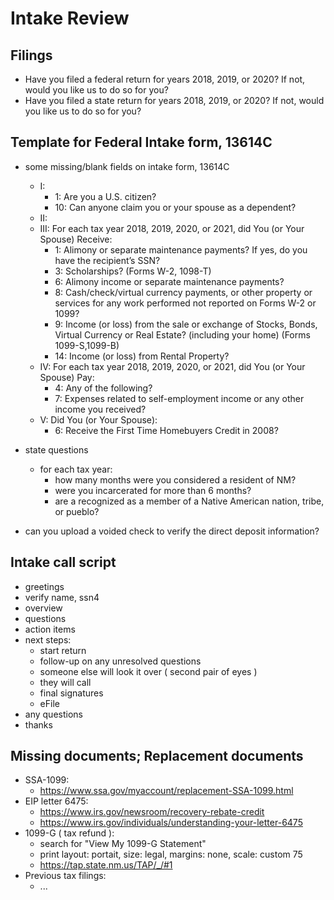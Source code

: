 # Intake Review
## Filings
- Have you filed a federal return for years 2018, 2019, or 2020? If not, would you like us to do so for you?
- Have you filed a state return for years 2018, 2019, or 2020? If not, would you like us to do so for you?

## Template for Federal Intake form, 13614C
- some missing/blank fields on intake form, 13614C
  - I:
    - 1: Are you a U.S. citizen?
    - 10: Can anyone claim you or your spouse as a dependent?
  - II:
  - III: For each tax year 2018, 2019, 2020, or 2021, did You (or Your Spouse) Receive:
    - 1: Alimony or separate maintenance payments? If yes, do you have the recipient’s SSN? 
    - 3: Scholarships? (Forms W-2, 1098-T)
    - 6: Alimony income or separate maintenance payments?
    - 8: Cash/check/virtual currency payments, or other property or services for any work performed not reported on Forms W-2 or 1099?
    - 9: Income (or loss) from the sale or exchange of Stocks, Bonds, Virtual Currency or Real Estate? (including your home) (Forms 1099-S,1099-B)
    - 14: Income (or loss) from Rental Property?
  - IV: For each tax year 2018, 2019, 2020, or 2021, did You (or Your Spouse) Pay:
    - 4: Any of the following?
    - 7: Expenses related to self-employment income or any other income you received?
  - V: Did You (or Your Spouse):
    - 6: Receive the First Time Homebuyers Credit in 2008?

- state questions
  - for each tax year:
    - how many months were you considered a resident of NM?
    - were you incarcerated for more than 6 months?
    - are a recognized as a member of a Native American nation, tribe, or pueblo?

- can you upload a voided check to verify the direct deposit information?


## Intake call script
- greetings
- verify name, ssn4
- overview
- questions
- action items
- next steps:
  - start return
  - follow-up on any unresolved questions
  - someone else will look it over ( second pair of eyes )
  - they will call
  - final signatures
  - eFile
- any questions
- thanks



## Missing documents; Replacement documents
- SSA-1099:
  - https://www.ssa.gov/myaccount/replacement-SSA-1099.html
- EIP letter 6475:
  - https://www.irs.gov/newsroom/recovery-rebate-credit
  - https://www.irs.gov/individuals/understanding-your-letter-6475
- 1099-G ( tax refund ):
  - search for "View My 1099-G Statement"
  - print layout: portait, size: legal, margins: none, scale: custom 75
  - https://tap.state.nm.us/TAP/_/#1
- Previous tax filings:
  - ...


